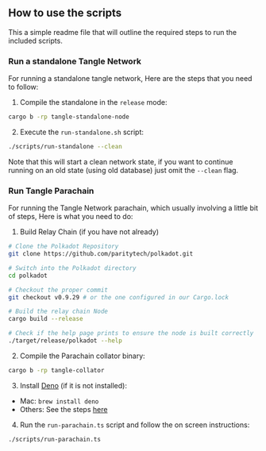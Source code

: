 ## How to use the scripts

This a simple readme file that will outline the required steps to run the included scripts.


### Run a standalone Tangle Network

For running a standalone tangle network, Here are the steps that you need to follow:

1. Compile the standalone in the `release` mode:
```sh
cargo b -rp tangle-standalone-node
```
2. Execute the `run-standalone.sh` script:
```sh
./scripts/run-standalone --clean
```

Note that this will start a clean network state, if you want to continue running on an old state (using old database)
just omit the `--clean` flag.

### Run Tangle Parachain

For running the Tangle Network parachain, which usually involving a little bit of steps, Here is what you need to do:

1. Build Relay Chain (if you have not already)
```sh
# Clone the Polkadot Repository
git clone https://github.com/paritytech/polkadot.git

# Switch into the Polkadot directory
cd polkadot

# Checkout the proper commit
git checkout v0.9.29 # or the one configured in our Cargo.lock

# Build the relay chain Node
cargo build --release

# Check if the help page prints to ensure the node is built correctly
./target/release/polkadot --help
```
2. Compile the Parachain collator binary:
```sh
cargo b -rp tangle-collator
```
3. Install [Deno](https://deno.land) (if it is not installed):
  * Mac: `brew install deno`
  * Others: See the steps [here](https://deno.land/#installation)
4. Run the `run-parachain.ts` script and follow the on screen instructions:

```sh
./scripts/run-parachain.ts
```

